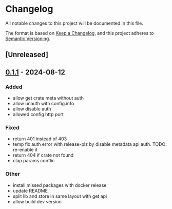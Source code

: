 # Changelog
All notable changes to this project will be documented in this file.

The format is based on [Keep a Changelog](https://keepachangelog.com/en/1.0.0/),
and this project adheres to [Semantic Versioning](https://semver.org/spec/v2.0.0.html).

## [Unreleased]

## [0.1.1](https://github.com/giangndm/private-crate-hub/compare/v0.1.0...v0.1.1) - 2024-08-12

### Added
- allow get crate meta without auth
- allow unauth with config.info
- allow disable auth
- allowed config http port

### Fixed
- return 401 instead of 403
- temp fix auth error with release-plz by disable metadata api auth. TODO: re-enable it
- return 404 if crate not found
- clap params conflic

### Other
- install missed packages with docker release
- update README
- split lib and store in same layout with get api
- allow build dev version
